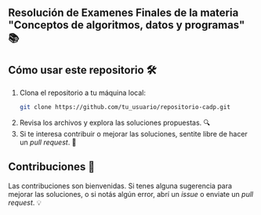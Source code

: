 ##  Resolución de Examenes Finales de la materia "Conceptos de algoritmos, datos y programas" ​📚​

## Cómo usar este repositorio 🛠️

1. Clona el repositorio a tu máquina local:
    ```bash
    git clone https://github.com/tu_usuario/repositorio-cadp.git
    ```
2. Revisa los archivos y explora las soluciones propuestas. 🔍
3. Si te interesa contribuir o mejorar las soluciones, sentite libre de hacer un *pull request*. 🤝

## Contribuciones 🙌

Las contribuciones son bienvenidas. Si tenes alguna sugerencia para mejorar las soluciones, o si notás algún error, abrí un *issue* o enviate un *pull request*. 💡
